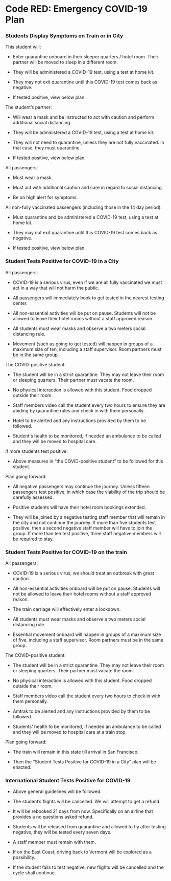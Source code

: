 # Code RED: Emergency COVID-19 Plan

### Students Display Symptoms on Train or in City
  
This student will:

-   Enter quarantine onboard in their sleeper quarters / hotel room. Their partner will be moved to sleep in a different room.
    
-   They will be administered a COVID-19 test, using a test at home kit.
    
-   They may not exit quarantine until this COVID-19 test comes back as negative.
    
-   If tested positive, view below plan.

The student’s partner:

-   Will wear a mask and be instructed to act with caution and perform additional social distancing.
    
-   They will be administered a COVID-19 test, using a test at home kit.
    
-   They will not need to quarantine, unless they are not fully vaccinated. In that case, they must quarantine.
    
-   If tested positive, view below plan.
    
All passengers:

-   Must wear a mask.
    
-   Must act with additional caution and care in regard to social distancing.
    
-   Be on high alert for symptoms.
    
All non-fully vaccinated passengers (including those in the 14 day period):

-   Must quarantine and be administered a COVID-19 test, using a test at home kit.
    
-   They may not exit quarantine until this COVID-19 test comes back as negative.
    
-   If tested positive, view below plan.
    
### Student Tests Positive for COVID-19 in a City

All passengers:

-   COVID-19 is a serious virus, even if we are all fully vaccinated we must act in a way that will not harm the public.
    
-   All passengers will immediately book to get tested in the nearest testing center.
    
-   All non-essential activities will be put on pause. Students will not be allowed to leave their hotel rooms without a staff approved reason.
    
-   All students must wear masks and observe a two meters social distancing rule.
    
-   Movement (such as going to get tested) will happen in groups of a maximum size of ten, including a staff supervisor. Room partners must be in the same group.

The COVID-positive student:

-   The student will be in a strict quarantine. They may not leave their room or sleeping quarters. Their partner must vacate the room.
    
-   No physical interaction is allowed with this student. Food dropped outside their room.
    
-   Staff members video call the student every two hours to ensure they are abiding by quarantine rules and check in with them personally.
    
-   Hotel to be alerted and any instructions provided by them to be followed.
    
-   Student's health to be monitored, if needed an ambulance to be called and they will be moved to hospital care.
    
If more students test positive:

-   Above measures in “the COVID-positive student” to be followed for this student.
    
Plan going forward:

-   All negative passengers may continue the journey. Unless fifteen passengers test positive, in which case the viability of the trip should be carefully assessed.
    
-   Positive students will have their hotel room bookings extended.
    
-   They will be joined by a negative testing staff member that will remain in the city and not continue the journey. If more than five students test positive, then a second negative staff member will have to join the group. If more than ten test positive, three staff negative members will be required to stay.
    
### Student Tests Positive for COVID-19 on the train

All passengers:

-   COVID-19 is a serious virus, we should treat an outbreak with great caution.
    
-   All non-essential activities onboard will be put on pause. Students will not be allowed to leave their hotel rooms without a staff approved reason.
    
-   The train carriage will effectively enter a lockdown.
    
-   All students must wear masks and observe a two meters social distancing rule.
    
-   Essential movement onboard will happen in groups of a maximum size of five, including a staff supervisor. Room partners must be in the same group.
    
The COVID-positive student:

-   The student will be in a strict quarantine. They may not leave their room or sleeping quarters. Their partner must vacate the room.
    
-   No physical interaction is allowed with this student. Food dropped outside their room.
    
-   Staff members video call the student every two hours to check in with them personally.
    
-   Amtrak to be alerted and any instructions provided by them to be followed.
    
-   Students' health to be monitored, if needed an ambulance to be called and they will be moved to hospital care at a train stop.
    
Plan going forward:

-   The train will remain in this state till arrival in San Francisco.
    
-   Then the “Student Tests Positive for COVID-19 in a City” plan will be enacted.
    
### International Student Tests Positive for COVID-19

-   Above general guidelines will be followed.
    
-   The student’s flights will be cancelled. We will attempt to get a refund.
    
-   It will be rebooked 21 days from now. Specifically on an airline that provides a no questions asked refund.
    
-   Students will be released from quarantine and allowed to fly after testing negative, they will be tested every seven days.
    
-   A staff member must remain with them.
    
-   If on the East Coast, driving back to Vermont will be explored as a possibility.
    
-   If the student fails to test negative, new flights will be cancelled and the cycle shall continue.
